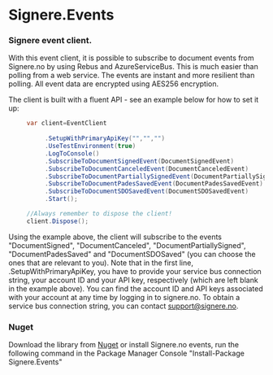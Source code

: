 # Signere.Events
### Signere event client.

With this event client, it is possible to subscribe to document events from Signere.no by using Rebus and AzureServiceBus.
This is much easier than polling from a web service. The events are instant and more resilient than polling. All event data are encrypted using AES256 encryption.

The client is built with a fluent API - see an example below for how to set it up:

```csharp
     var client=EventClient
  
          .SetupWithPrimaryApiKey("","","")
          .UseTestEnvironment(true)   
          .LogToConsole()                            
          .SubscribeToDocumentSignedEvent(DocumentSignedEvent)
          .SubscribeToDocumentCanceledEvent(DocumentCanceledEvent)
          .SubscribeToDocumentPartiallySignedEvent(DocumentPartiallySignedEvent)
          .SubscribeToDocumentPadesSavedEvent(DocumentPadesSavedEvent)
          .SubscribeToDocumentSDOSavedEvent(DocumentSDOSavedEvent)
          .Start();

     //Always remember to dispose the client!
     client.Dispose();
```
Using the example above, the client will subscribe to the events "DocumentSigned", "DocumentCanceled", "DocumentPartiallySigned", "DocumentPadesSaved" and "DocumentSDOSaved" (you can choose the ones that are relevant to you). Note that in the first line, .SetupWithPrimaryApiKey, you have to provide your service bus connection string, your account ID and your API key, respectively (which are left blank in the example above). You can find the account ID and API keys associated with your account at any time by logging in to signere.no. To obtain a service bus connection string, you can contact support@signere.no.

### Nuget
Download the library from [Nuget](http://www.nuget.org/packages/Signere.Events/) or install Signere.no events, run the following command in the Package Manager Console "Install-Package Signere.Events"
